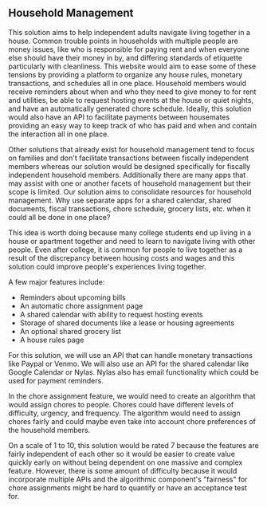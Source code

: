 ## Household Management
This solution aims to help independent adults navigate living together in a house. Common trouble points in households with multiple people are money issues, like who is responsible for paying rent and when everyone else should have their money in by, and differing standards of etiquette particularly with cleanliness. This website would aim to ease some of these tensions by providing a platform to organize any house rules, monetary transactions, and schedules all in one place. Household members would receive reminders about when and who they need to give money to for rent and utilities, be able to request hosting events at the house or quiet nights, and have an automatically generated chore schedule. Ideally, this solution would also have an API to facilitate payments between housemates providing an easy way to keep track of who has paid and when and contain the interaction all in one place. 

Other solutions that already exist for household management tend to focus on families and don't facilitate transactions between fiscally independent members whereas our solution would be designed specifically for fiscally independent household members. Additionally there are many apps that may assist with one or another facets of household management but their scope is limited. Our solution aims to consolidate resources for household management. Why use separate apps for a shared calendar, shared documents, fiscal transactions, chore schedule, grocery lists, etc. when it could all be done in one place?

This idea is worth doing because many college students end up living in a house or apartment together and need to learn to navigate living with other people. Even after college, it is common for people to live together as a result of the discrepancy between housing costs and wages and this solution could improve people's experiences living together.

A few major features include:
-	Reminders about upcoming bills
-	An automatic chore assignment page
-	A shared calendar with ability to request hosting events
-	Storage of shared documents like a lease or housing agreements
-	An optional shared grocery list
-	A house rules page

For this solution, we will use an API that can handle monetary transactions like Paypal or Venmo. We will also use an API for the shared calendar like Google Calendar or Nylas. Nylas also has email functionality which could be used for payment reminders.

In the chore assignment feature, we would need to create an algorithm that would assign chores to people. Chores could have different levels of difficulty, urgency, and frequency. The algorithm would need to assign chores fairly and could maybe even take into account chore preferences of the household members.

On a scale of 1 to 10, this solution would be rated 7 because the features are fairly independent of each other so it would be easier to create value quickly early on without being dependent on one massive and complex feature. However, there is some amount of difficulty because it would incorporate multiple APIs and the algorithmic component's "fairness" for chore assignments might be hard to quantify or have an acceptance test for.

